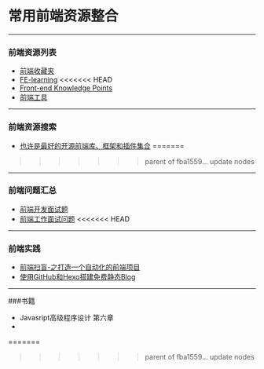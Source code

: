 # 常用前端资源整合 
***
### 前端资源列表  
*  [前端收藏夹](http://collect.w3ctrain.com/?hmsr=toutiao.io&utm_medium=toutiao.io&utm_source=toutiao.io) 
*  [FE-learning](https://github.com/qiu-deqing/FE-learning?f=tt&hmsr=toutiao.io&utm_medium=toutiao.io&utm_source=toutiao.io) 
<<<<<<< HEAD
*  [Front-end Knowledge Points](https://github.com/wwsun/fe-knowledge-points?hmsr=toutiao.io&utm_medium=toutiao.io&utm_source=toutiao.io)
*  [前端工具](https://github.com/icepy/_posts/blob/master/%E9%92%88%E5%AF%B92015%E5%B9%B4%E5%89%8D%E7%AB%AF%E6%8F%90%E9%AB%98%E6%95%88%E7%8E%87%E7%9A%84%E5%B7%A5%E5%85%B7%E7%9A%84%E6%95%99%E7%A8%8B%E9%9B%86%E5%90%88.md)

***
### 前端资源搜索
* [ 也许是最好的开源前端库、框架和插件集合](http://www.awesomes.cn/repos/Applications/frameworks)
=======
>>>>>>> parent of fba1559... update nodes

***
### 前端问题汇总
* [前端开发面试题](https://github.com/markyun/My-blog/tree/master/Front-end-Developer-Questions/Questions-and-Answers)
* [前端工作面试问题](https://github.com/h5bp/Front-end-Developer-Interview-Questions/tree/master/Translations/Chinese)
<<<<<<< HEAD

***
### 前端实践
* [前端扫盲-之打造一个自动化的前端项目](http://www.awesomes.cn/source/9?hmsr=toutiao.io&utm_medium=toutiao.io&utm_source=toutiao.io)
* [使用GitHub和Hexo搭建免费静态Blog](http://wsgzao.github.io/post/hexo-guide/)

***
###书籍
* Javasript高级程序设计 第六章
* 
=======
 
>>>>>>> parent of fba1559... update nodes
